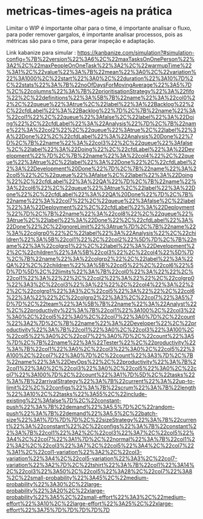 # metricas-times-ageis na prática

Limitar o WIP é importante olhar para o time, é importante analisar o fluxo, para poder remover gargalos, é importante analisar processos, pois as métricas são para o time, para gerar inspeção e adaptação.

Link kabanize para simular :
https://kanbanize.com/simulation?#simulation-config=%7B%22version%22%3A6%2C%22maxTasksOnOnePerson%22%3A2%2C%22maxPeopleOnOneTask%22%3A2%2C%22warmupTime%22%3A1%2C%22value%22%3A%7B%22mean%22%3A0%2C%22variation%22%3A1000%2C%22start%22%3A0%2C%22duration%22%3A10%7D%2C%22stats%22%3A%7B%22noOfDaysForMovingAverage%22%3A5%7D%2C%22columns%22%3A%7B%22prioritisationStrategy%22%3A%22fifo%22%2C%22definitions%22%3A%5B%7B%22name%22%3A%22col0%22%2C%22queue%22%3Atrue%2C%22label%22%3A%22Backlog%22%2C%22cfdLabel%22%3A%22Backlog%22%7D%2C%7B%22name%22%3A%22col1%22%2C%22queue%22%3Afalse%2C%22label%22%3A%22Doing%22%2C%22cfdLabel%22%3A%22Analysis%22%7D%2C%7B%22name%22%3A%22col2%22%2C%22queue%22%3Atrue%2C%22label%22%3A%22Done%22%2C%22cfdLabel%22%3A%22Analysis%20Done%22%7D%2C%7B%22name%22%3A%22col3%22%2C%22queue%22%3Afalse%2C%22label%22%3A%22Doing%22%2C%22cfdLabel%22%3A%22Development%22%7D%2C%7B%22name%22%3A%22col4%22%2C%22queue%22%3Atrue%2C%22label%22%3A%22Done%22%2C%22cfdLabel%22%3A%22Development%20Done%22%7D%2C%7B%22name%22%3A%22col5%22%2C%22queue%22%3Afalse%2C%22label%22%3A%22Doing%22%2C%22cfdLabel%22%3A%22QA%22%7D%2C%7B%22name%22%3A%22col6%22%2C%22queue%22%3Atrue%2C%22label%22%3A%22Done%22%2C%22cfdLabel%22%3A%22QA%20Done%22%7D%2C%7B%22name%22%3A%22col7%22%2C%22queue%22%3Afalse%2C%22label%22%3A%22Deployment%22%2C%22cfdLabel%22%3A%22Deployment%22%7D%2C%7B%22name%22%3A%22col8%22%2C%22queue%22%3Atrue%2C%22label%22%3A%22Done%22%2C%22cfdLabel%22%3A%22Done%22%2C%22ignoreLimit%22%3Atrue%7D%2C%7B%22name%22%3A%22colgrp0%22%2C%22label%22%3A%22Analysis%22%2C%22children%22%3A%5B%22col1%22%2C%22col2%22%5D%7D%2C%7B%22name%22%3A%22colgrp1%22%2C%22label%22%3A%22Development%22%2C%22children%22%3A%5B%22col3%22%2C%22col4%22%5D%7D%2C%7B%22name%22%3A%22colgrp2%22%2C%22label%22%3A%22QA%22%2C%22children%22%3A%5B%22col5%22%2C%22col6%22%5D%7D%5D%2C%22limits%22%3A%7B%22col0%22%3A%22%22%2C%22col1%22%3A%22%22%2C%22col2%22%3A%22%22%2C%22colgrp0%22%3A3%2C%22col3%22%3A%22%22%2C%22col4%22%3A%22%22%2C%22colgrp1%22%3A3%2C%22col5%22%3A%22%22%2C%22col6%22%3A%22%22%2C%22colgrp2%22%3A3%2C%22col7%22%3A5%7D%7D%2C%22team%22%3A%5B%7B%22name%22%3A%22Analyst%22%2C%22productivity%22%3A%7B%22col1%22%3A100%2C%22col3%22%3A0%2C%22col5%22%3A0%2C%22col7%22%3A0%7D%2C%22count%22%3A2%7D%2C%7B%22name%22%3A%22Developer%22%2C%22productivity%22%3A%7B%22col1%22%3A0%2C%22col3%22%3A100%2C%22col5%22%3A0%2C%22col7%22%3A0%7D%2C%22count%22%3A5%7D%2C%7B%22name%22%3A%22Tester%22%2C%22productivity%22%3A%7B%22col1%22%3A0%2C%22col3%22%3A0%2C%22col5%22%3A100%2C%22col7%22%3A0%7D%2C%22count%22%3A3%7D%2C%7B%22name%22%3A%22DevOps%22%2C%22productivity%22%3A%7B%22col1%22%3A0%2C%22col3%22%3A0%2C%22col5%22%3A0%2C%22col7%22%3A100%7D%2C%22count%22%3A1%7D%5D%2C%22tasks%22%3A%7B%22arrivalStrategy%22%3A%7B%22current%22%3A%22up-to-limit%22%2C%22configs%22%3A%7B%22scrum%22%3A%7B%22length%22%3A10%2C%22tasks%22%3A55%2C%22include-existing%22%3Afalse%7D%2C%22constant-push%22%3A%7B%22demand%22%3A5.5%7D%2C%22random-push%22%3A%7B%22demand%22%3A5.5%2C%22batch-size%22%3A1%7D%7D%7D%2C%22sizeStrategy%22%3A%7B%22current%22%3A%22constant%22%2C%22configs%22%3A%7B%22constant%22%3A%7B%22col1%22%3A2%2C%22col3%22%3A7%2C%22col5%22%3A4%2C%22col7%22%3A1%7D%2C%22normal%22%3A%7B%22col1%22%3A2%2C%22col3%22%3A7%2C%22col5%22%3A4%2C%22col7%22%3A1%2C%22col1-variation%22%3A2%2C%22col3-variation%22%3A4%2C%22col5-variation%22%3A3%2C%22col7-variation%22%3A2%7D%2C%22tshirt%22%3A%7B%22col1%22%3A14%2C%22col3%22%3A50%2C%22col5%22%3A28%2C%22col7%22%3A8%2C%22small-probability%22%3A45%2C%22medium-probability%22%3A30%2C%22large-probability%22%3A20%2C%22xlarge-probability%22%3A5%2C%22small-effort%22%3A3%2C%22medium-effort%22%3A10%2C%22large-effort%22%3A25%2C%22xlarge-effort%22%3A75%7D%7D%7D%7D%7D
